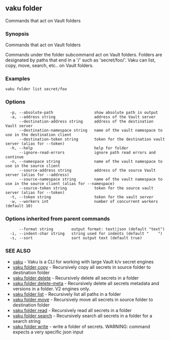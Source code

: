 ## vaku folder

Commands that act on Vault folders

### Synopsis

Commands that act on Vault folders

Commands under the folder subcommand act on Vault folders. Folders
are designated by paths that end in a '/' such as 'secret/foo/'. Vaku
can list, copy, move, search, etc.. on Vault folders.

### Examples

```
vaku folder list secret/foo
```

### Options

```
  -p, --absolute-path                  show absolute path in output
  -a, --address string                 address of the Vault server
      --destination-address string     address of the destination Vault server
      --destination-namespace string   name of the vault namespace to use in the destination client
      --destination-token string       token for the destination vault server (alias for --token)
  -h, --help                           help for folder
      --ignore-read-errors             ignore path read errors and continue
  -n, --namespace string               name of the vault namespace to use in the source client
      --source-address string          address of the source Vault server (alias for --address)
      --source-namespace string        name of the vault namespace to use in the source client (alias for --namespace)
      --source-token string            token for the source vault server (alias for --token)
  -t, --token string                   token for the vault server
  -w, --workers int                    number of concurrent workers (default 10)
```

### Options inherited from parent commands

```
      --format string        output format: text|json (default "text")
  -i, --indent-char string   string used for indents (default "    ")
  -s, --sort                 sort output text (default true)
```

### SEE ALSO

* [vaku](vaku.md)	 - Vaku is a CLI for working with large Vault k/v secret engines
* [vaku folder copy](vaku_folder_copy.md)	 - Recursively copy all secrets in source folder to destination folder
* [vaku folder delete](vaku_folder_delete.md)	 - Recursively delete all secrets in a folder
* [vaku folder delete-meta](vaku_folder_delete-meta.md)	 - Recursively delete all secrets metadata and versions in a folder. V2 engines only.
* [vaku folder list](vaku_folder_list.md)	 - Recursively list all paths in a folder
* [vaku folder move](vaku_folder_move.md)	 - Recursively move all secrets in source folder to destination folder
* [vaku folder read](vaku_folder_read.md)	 - Recursively read all secrets in a folder
* [vaku folder search](vaku_folder_search.md)	 - Recursively search all secrets in a folder for a search string
* [vaku folder write](vaku_folder_write.md)	 - write a folder of secrets. WARNING: command expects a very specific json input

